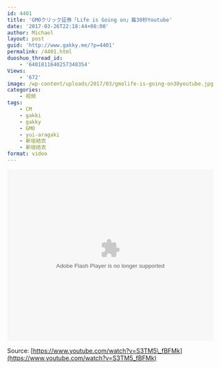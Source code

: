 ```yaml
---
id: 4401
title: 'GMOクリック証券「Life is Going on」篇30秒Youtube'
date: '2017-03-26T22:18:44+08:00'
author: Michael
layout: post
guid: 'http://www.gakky.me/?p=4401'
permalink: /4401.html
duoshuo_thread_id:
    - '6401811640257348354'
Views:
    - '672'
image: /wp-content/uploads/2017/03/gmolife-is-going-on30youtube.jpg
categories:
    - 视频
tags:
    - CM
    - gakki
    - gakky
    - GMO
    - yui-aragaki
    - 新垣結衣
    - 新垣结衣
format: video
---
```


<embed height="400" src="http://www.tudou.com/v/E0QJgtbKf0U/&bid=05&rpid=51229674&resourceId=51229674_05_05_99/v.swf" type="application/x-shockwave-flash" width="480"></embed>

Source: [https://www.youtube.com/watch?v=S3TM5\_fBFMk](https://www.youtube.com/watch?v=S3TM5_fBFMk)